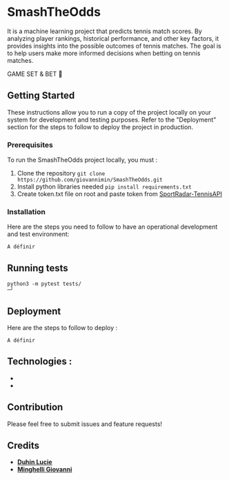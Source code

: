 # SmashTheOdds
It is a machine learning project that predicts tennis match scores. By analyzing player rankings, historical performance, and other key factors, it provides insights into the possible outcomes of tennis matches. The goal is to help users make more informed decisions when betting on tennis matches.

GAME SET & BET 🎾


## Getting Started

These instructions allow you to run a copy of the project locally on your system for development and testing purposes. Refer to the "Deployment" section for the steps to follow to deploy the project in production.
### Prerequisites

To run the SmashTheOdds project locally, you must :

1. Clone the repository `git clone https://github.com/giovannimin/SmashTheOdds.git`
2. Install python libraries needed  `pip install requirements.txt`
3. Create token.txt file on root and paste token from [SportRadar-TennisAPI](https://developer.sportradar.com)

### Installation

Here are the steps you need to follow to have an operational development and test environment:

```
A définir
```



## Running tests

```
python3 -m pytest tests/                                                                                                                                                                                      ─╯
```


## Deployment

Here are the steps to follow to deploy :

```
A définir
```

## Technologies :

* 
* 

## Contribution

Please feel free to submit issues and feature requests!

## Credits

* **[Duhin Lucie](https://linkedin.com)**
* **[Minghelli Giovanni](https://linkedin.com)**

